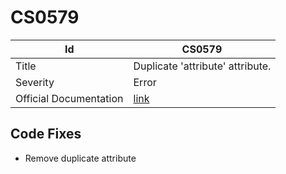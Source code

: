 # CS0579

| Id                     | CS0579                                                                                            |
| ---------------------- | ------------------------------------------------------------------------------------------------- |
| Title                  | Duplicate 'attribute' attribute\.                                                                 |
| Severity               | Error                                                                                             |
| Official Documentation | [link](http://docs.microsoft.com/en-us/dotnet/csharp/language-reference/compiler-messages/cs0579) |

## Code Fixes

* Remove duplicate attribute

